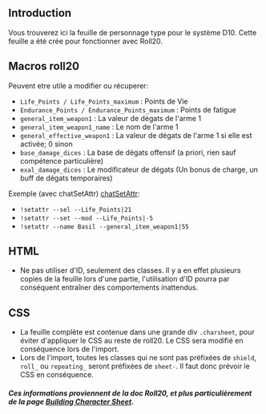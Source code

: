 ## Introduction
Vous trouverez ici la feuille de personnage type pour le système D10. Cette feuille a été crée pour fonctionner avec Roll20.

## Macros roll20
Peuvent etre utile a modifier ou récuperer:
 - ```Life_Points / Life_Points_maximum``` : Points de Vie
 - ```Endurance_Points / Endurance_Points_maximum``` : Points de fatigue
 - ```general_item_weapon1``` : La valeur de dégats de l'arme 1
 - ```general_item_weapon1_name``` : Le nom de l'arme 1
 - ```general_effective_weapon1``` : La valeur de dégats de l'arme 1 si elle est activée; 0 sinon
 - ```base_damage_dices``` : La base de dégats offensif (a priori, rien sauf compétence particulière)
 - ```exal_damage_dices``` : Le modificateur de dégats (Un bonus de charge, un buff de dégats temporaires)

Exemple (avec chatSetAttr) [chatSetAttr](https://github.com/Roll20/roll20-api-scripts/blob/master/ChatSetAttr/README.md):
 - ```!setattr --sel --Life_Points|21```
 - ```!setattr --set --mod --Life_Points|-5```
 - ```!setattr --name Basil --general_item_weapon1|55```

## HTML
 - Ne pas utiliser d'ID, seulement des classes. Il y a en effet
   plusieurs copies de la feuille lors d'une partie, l'utilisation d'ID
   pourra par conséquent entraîner des comportements inattendus.

## CSS
 - La feuille complète est contenue dans une grande div
   ```.charsheet```, pour éviter d'appliquer le CSS au reste de roll20.
   Le CSS sera modifié en conséquence lors de l'import.
 - Lors de
   l'import, toutes les classes qui ne sont pas préfixées de
   ```shield```, ```roll_``` ou ```repeating_``` seront préfixées de
   ```sheet-```. Il faut donc prévoir le CSS en conséquence.

##### Ces informations proviennent de la doc Roll20, et plus particulièrement de la page [Building Character Sheet](https://wiki.roll20.net/Building_Character_Sheets).
